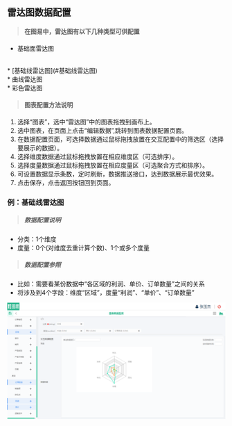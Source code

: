 
## 雷达图数据配置

>#### 在图易中，雷达图有以下几种类型可供配置

* 基础面雷达图
</br>
* [基础线雷达图](#基础线雷达图)
</br>
* 曲线雷达图
</br>
* 彩色雷达图


>#### 图表配置方法说明

1.    选择“图表”，选中“雷达图”中的图表拖拽到画布上。
2.    选中图表，在页面上点击“编辑数据”,跳转到图表数据配置页面。
3.    在数据配置页面，可选择数据通过鼠标拖拽放置在交互配置中的筛选区（选择要展示的数据）。
4.    选择维度数据通过鼠标拖拽放置在相应维度区（可选排序）。
5.    选择度量数据通过鼠标拖拽放置在相应度量区（可选聚合方式和排序）。
6.    可设置数据显示条数，定时刷新，数据推送接口，达到数据展示最优效果。
7.    点击保存，点击返回按钮回到页面。



### <span id="基础线雷达图">例：基础线雷达图 </span>

>##### 数据配置说明

 * 分类：1个维度
 * 度量：0个(对维度去重计算个数)、1个或多个度量

>##### 数据配置参照

 * 比如：需要看某份数据中“各区域的利润、单价、订单数量”之间的关系
 * 将涉及到4个字段：维度“区域”，度量“利润”、“单价”、“订单数量”

![](/assets/charts/charts_jcxldt.jpg)